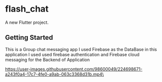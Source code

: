 # flash_chat

A new Flutter project.

## Getting Started


This is a Group chat messaging app 
I used Firebase as the DataBase in this application 
I used used firebase authentication and Firebase cloud messaging for the Backend of Application


https://user-images.githubusercontent.com/98600049/224698671-a243f0a4-17c7-4fe0-a9ab-063c3368d31b.mp4\
